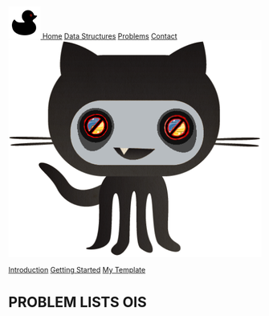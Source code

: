 <head>
<meta charset="UTF-8">
<title>
AlgoDuck - Competitive Programming and Algorithm Resources
</title>
<META NAME="Description" CONTENT="Wanna see some algorithms ? You came to the right place. 
AlgoDuck is a project about competitive programming algorithms i'm doing on my own, why ? because i was bored, in fact 
this site does not contain any AD or Payment Program. Maybe once it becomes a quack level site then i will 
add donations, until then, enjoy this personal little mess <3 ">
<link rel="canonical" href="https://algoduck.it/">
<link rel="icon" type="image/png" href="/favicon-96x96.png" sizes="96x96" />
<link rel="icon" type="image/svg+xml" href="/favicon.svg" />
<link rel="shortcut icon" href="/favicon.ico" />
<link rel="apple-touch-icon" sizes="180x180" href="/apple-touch-icon.png" />
<link rel="manifest" href="/site.webmanifest" />
<link rel="stylesheet" href="/stylesheet/style.css">
<script src="/js/highlight.min.js"></script>
</head>


<div id="navbar">
  <div class="buttons">

  <a href="/index.html">
  <img src ="/images/duck.png" alt = "duckIco">
  </a>
  <a href="/index.html">Home</a>
  <a href="javascript:void(0)">Data Structures</a>
  <a class = "active" href="/Problems/problems.html">Problems</a>
  <a href="javascript:void(0)">Contact</a>
  <a href="https://github.com/WeakBlood/AlgoDuck">
  <img src ="/images/githubAlt1.png" alt = "githubIco">
  </a>
  
  </div>
</div>



<div class ="non-essential">
<div id="right-navbar">
<div id="space">
</div>

[Introduction](#warning-the-site-is-under-construction)
[Getting Started](#per-iniziare)
[My Template](#il-mio-template-base)

</div>
</div>
<div class="content">

# PROBLEM LISTS OIS


</div>
<script>hljs.initHighlightingOnLoad();</script>

